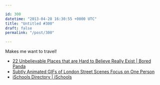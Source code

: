 ```yaml
---

id: 300
datetime: "2013-04-28 16:30:55 +0000 UTC"
title: "Untitled #300"
draft: false
permalink: "/post/300"

---
```


Makes me want to travel! 

 
 * [22 Unbelievable Places that are Hard to Believe Really Exist | Bored Panda](http://www.boredpanda.com/amazing-places/)
 * [Subtly Animated GIFs of London Street Scenes Focus on One Person](http://laughingsquid.com/subtly-animated-gifs-of-london-street-scenes-focus-on-one-person/)
 * [iSchools Directory | iSchools](http://ischools.org/directory/)


